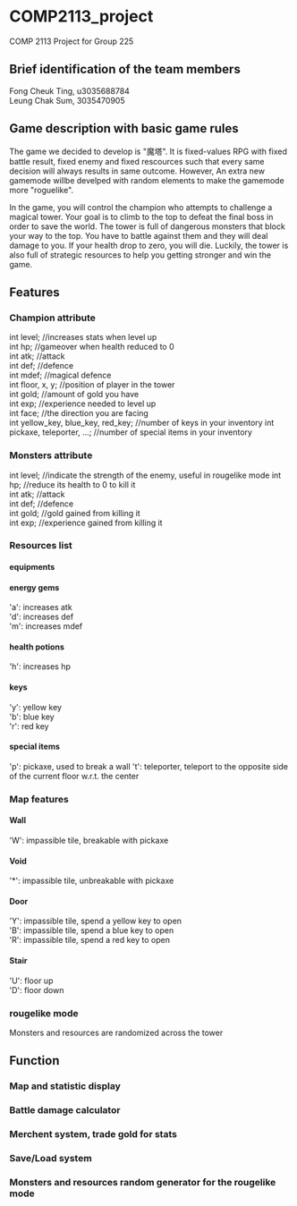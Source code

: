 # COMP2113_project
COMP 2113 Project for Group 225

## Brief identification of the team members

Fong Cheuk Ting, u3035688784  
Leung Chak Sum, 3035470905

## Game description with basic game rules

The game we decided to develop is "魔塔". It is fixed-values RPG with fixed battle result, fixed enemy and fixed rescources such that every same decision will always results in same outcome. However, An extra new gamemode willbe develped with random elements to make the gamemode more "roguelike".

In the game, you will control the champion who attempts to challenge a magical tower. Your goal is to climb to the top to defeat the final boss in order to save the world. The tower is full of dangerous monsters that block your way to the top. You have to battle against them and they will deal damage to you. If your health drop to zero, you will die. Luckily, the tower is also full of strategic resources to help you getting stronger and win the game.

## Features
### Champion attribute
int level; //increases stats when level up  
int hp; //gameover when health reduced to 0  
int atk; //attack  
int def; //defence  
int mdef; //magical defence  
int floor, x, y; //position of player in the tower  
int gold; //amount of gold you have  
int exp; //experience needed to level up  
int face; //the direction you are facing  
int yellow_key, blue_key, red_key; //number of keys in your inventory
int pickaxe, teleporter, ...; //number of special items in your inventory  
### Monsters attribute
int level; //indicate the strength of the enemy, useful in rougelike mode
int hp; //reduce its health to 0 to kill it  
int atk; //attack  
int def; //defence  
int gold; //gold gained from killing it  
int exp; //experience gained from killing it  

### Resources list
#### equipments
#### energy gems
'a': increases atk  
'd': increases def  
'm': increases mdef  
#### health potions
'h': increases hp
#### keys
'y': yellow key  
'b': blue key  
'r': red key  
#### special items
'p': pickaxe, used to break a wall
't': teleporter, teleport to the opposite side of the current floor w.r.t. the center
### Map features
#### Wall
'W': impassible tile, breakable with pickaxe
#### Void
'\*': impassible tile, unbreakable with pickaxe
#### Door
'Y': impassible tile, spend a yellow key to open  
'B': impassible tile, spend a blue key to open  
'R': impassible tile, spend a red key to open  
#### Stair
'U': floor up  
'D': floor down  
### rougelike mode
Monsters and resources are randomized across the tower
## Function
### Map and statistic display
### Battle damage calculator
### Merchent system, trade gold for stats
### Save/Load system
### Monsters and resources random generator for the rougelike mode
